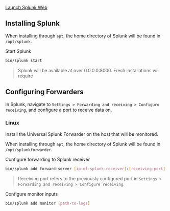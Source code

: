 [Launch Splunk Web](https://docs.splunk.com/Documentation/Splunk/9.4.2/SearchTutorial/StartSplunk#Start_Splunk_Enterprise_on_Linux)
## Installing Splunk
When installing through `apt`, the home directory of Splunk will be found in `/opt/splunk`.

Start Splunk
```sh
bin/splunk start
```
> Splunk will be available at over 0.0.0.0:8000.
> Fresh installations will require 



## Configuring Forwarders
In Splunk, navigate to `Settings > Forwarding and receiving > Configure receiving`, and configure a port to receive data on.

### Linux
Install the Universal Splunk Forwarder on the host that will be monitored.

When installing through `apt`, the home directory of Splunk will be found in `/opt/splunkforwarder`.

Configure forwarding to Splunk receiver
```sh
bin/splunk add forward-server [ip-of-splunk-receiver]:[receiving-port]
```
> Receiving port refers to the previously configured port in `Settings > Forwarding and receiving > Configure receiving`.

Configure monitor inputs
```sh
bin/splunk add monitor [path-to-logs]
```
